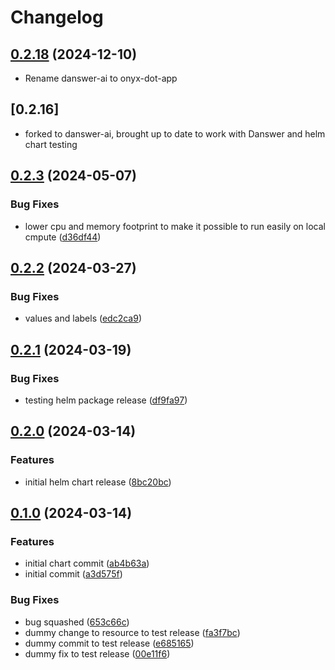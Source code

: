 # Changelog

## [0.2.18](https://github.com/onyx-dot-app/vespa-helm-charts/compare/vespa-0.2.18...vespa-v0.2.16) (2024-12-10)

* Rename danswer-ai to onyx-dot-app

## [0.2.16]

* forked to danswer-ai, brought up to date to work with Danswer and helm chart testing

## [0.2.3](https://github.com/unoplat/vespa-helm-charts/compare/vespa-0.2.2...vespa-v0.2.3) (2024-05-07)


### Bug Fixes

* lower cpu and memory footprint to make it possible to run easily on local cmpute ([d36df44](https://github.com/unoplat/vespa-helm-charts/commit/d36df44ad0c6a1a149be13777a49c6a88ce78254))

## [0.2.2](https://github.com/unoplat/vespa-helm-charts/compare/vespa-0.2.1...vespa-v0.2.2) (2024-03-27)


### Bug Fixes

* values and labels ([edc2ca9](https://github.com/unoplat/vespa-helm-charts/commit/edc2ca99681c1444d3107446101e40ea42752102))

## [0.2.1](https://github.com/unoplat/vespa-helm-charts/compare/vespa-v0.2.0...vespa-v0.2.1) (2024-03-19)


### Bug Fixes

* testing helm package release ([df9fa97](https://github.com/unoplat/vespa-helm-charts/commit/df9fa9744c79440756e550fea5fbe03d7915d7cf))

## [0.2.0](https://github.com/unoplat/vespa-helm-charts/compare/vespa-0.1.0...vespa-v0.2.0) (2024-03-14)


### Features

* initial helm chart release ([8bc20bc](https://github.com/unoplat/vespa-helm-charts/commit/8bc20bcc7afd36fdd641fd1d00d645604927e5ac))

## [0.1.0](https://github.com/unoplat/vespa-helm-charts/compare/vespa-v0.0.1...vespa-v0.1.0) (2024-03-14)


### Features

* initial chart commit ([ab4b63a](https://github.com/unoplat/vespa-helm-charts/commit/ab4b63ad37c3d74ffb2be8e2ffe6a77db8ac7c7b))
* initial commit ([a3d575f](https://github.com/unoplat/vespa-helm-charts/commit/a3d575fb459a1d5e0b07ede150d7d996da119c72))


### Bug Fixes

* bug squashed ([653c66c](https://github.com/unoplat/vespa-helm-charts/commit/653c66c407829550e20315175622800baf2d5af8))
* dummy change to resource to test release ([fa3f7bc](https://github.com/unoplat/vespa-helm-charts/commit/fa3f7bc6effc178d088cc8c5c879be6027310d07))
* dummy commit to test release ([e685165](https://github.com/unoplat/vespa-helm-charts/commit/e6851659609aa07bc42f4ce707cb17ad45b41b62))
* dummy fix to test release ([00e11f6](https://github.com/unoplat/vespa-helm-charts/commit/00e11f627aa14bf0361627c470da28fad5a75ac5))
